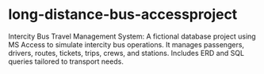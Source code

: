 # long-distance-bus-accessproject
Intercity Bus Travel Management System: A fictional database project using MS Access to simulate intercity bus operations. It manages passengers, drivers, routes, tickets, trips, crews, and stations. Includes ERD and SQL queries tailored to transport needs.
